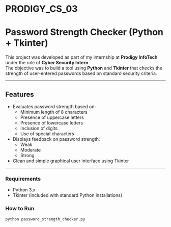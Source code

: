 # PRODIGY_CS_03
# Password Strength Checker (Python + Tkinter)

This project was developed as part of my internship at **Prodigy InfoTech** under the role of **Cyber Security Intern**.  
The objective was to build a tool using **Python** and **Tkinter** that checks the strength of user-entered passwords based on standard security criteria.

---

## Features

- Evaluates password strength based on:
  - Minimum length of 8 characters
  - Presence of uppercase letters
  - Presence of lowercase letters
  - Inclusion of digits
  - Use of special characters
- Displays feedback on password strength:
  - Weak
  - Moderate
  - Strong
- Clean and simple graphical user interface using Tkinter

---





### Requirements

- Python 3.x  
- Tkinter (included with standard Python installations)

### How to Run

```bash
python password_strength_checker.py
